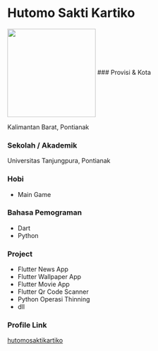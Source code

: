 # Hutomo Sakti Kartiko

<img src="https://avatars1.githubusercontent.com/u/51199036?s=460&u=061d155776f92cdef5472b1ff95417a124486984&v=4" width="200" height="200" align="center">
### Provisi & Kota

Kalimantan Barat, Pontianak

### Sekolah / Akademik

Universitas Tanjungpura, Pontianak

### Hobi

- Main Game

### Bahasa Pemograman 

- Dart
- Python

### Project

- Flutter News App
- Flutter Wallpaper App
- Flutter Movie App
- Flutter Qr Code Scanner
- Python Operasi Thinning
- dll


### Profile Link

[hutomosaktikartiko](https://github.com/hutomosaktikartiko)
